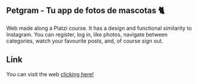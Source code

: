 ## Petgram - Tu app de fotos de mascotas 🐈

Web made along a Platzi course. It has a design and functional similarity to Instagram. You can register, log in, like photos, navigate between categories, watch your favourite posts, and, of course sign out.

## Link

You can visit the web [clicking here!](https://petgram-salvarecuero.vercel.app/)
